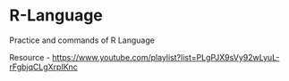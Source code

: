 # R-Language

Practice and commands of R Language

Resource - https://www.youtube.com/playlist?list=PLgPJX9sVy92wLyuL-rFgbjqCLgXrpIKnc

